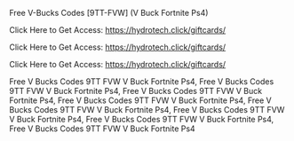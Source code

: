 Free V-Bucks Codes [9TT-FVW] (V Buck Fortnite Ps4)

Click Here to Get Access: https://hydrotech.click/giftcards/

Click Here to Get Access: https://hydrotech.click/giftcards/

Click Here to Get Access: https://hydrotech.click/giftcards/

Free V Bucks Codes 9TT FVW V Buck Fortnite Ps4, Free V Bucks Codes 9TT FVW V Buck Fortnite Ps4, Free V Bucks Codes 9TT FVW V Buck Fortnite Ps4, Free V Bucks Codes 9TT FVW V Buck Fortnite Ps4, Free V Bucks Codes 9TT FVW V Buck Fortnite Ps4, Free V Bucks Codes 9TT FVW V Buck Fortnite Ps4, Free V Bucks Codes 9TT FVW V Buck Fortnite Ps4, Free V Bucks Codes 9TT FVW V Buck Fortnite Ps4
